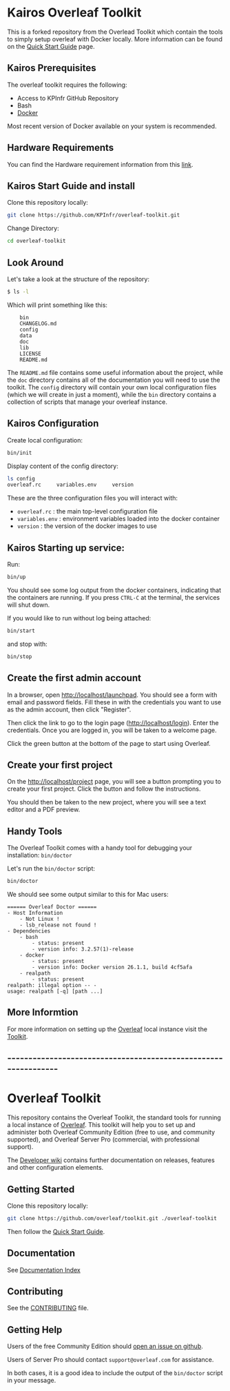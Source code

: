 # Kairos Overleaf Toolkit

This is a forked repository from the Overlead Toolkit which contain the tools to simply setup overleaf with Docker locally. More information can be found on the [Quick Start Guide](./doc/quick-start-guide.md) page. 

## Kairos Prerequisites

The overleaf toolkit requires the following:
- Access to KPInfr GitHub Repository 
- Bash
- [Docker](https://docs.docker.com/engine/install/)

Most recent version of Docker available on your system is recommended.

## Hardware Requirements

You can find the Hardware requirement information from this [link](https://github.com/overleaf/overleaf/wiki/Hardware-Requirements).

## Kairos Start Guide and install

Clone this repository locally: 
``` sh
git clone https://github.com/KPInfr/overleaf-toolkit.git
```

Change Directory:
``` sh
cd overleaf-toolkit
```

## Look Around
Let's take a look at the structure of the repository:

```sh
$ ls -l
```

Which will print something like this:

```
    bin
    CHANGELOG.md
    config
    data
    doc
    lib
    LICENSE
    README.md
```

The `README.md` file contains some useful information about the project, while the `doc` directory contains all of the documentation you will need to use the toolkit. The `config` directory will contain your own local configuration files (which we will create in just a moment), while the `bin` directory contains a collection of scripts that manage your overleaf instance.

## Kairos Configuration

Create local configuration:
``` sh
bin/init
```

Display content of the config directory:
``` sh
ls config
overleaf.rc     variables.env     version
```
These are the three configuration files you will interact with:

- `overleaf.rc` : the main top-level configuration file
- `variables.env` : environment variables loaded into the docker container
- `version` : the version of the docker images to use

## Kairos Starting up service:

Run:
``` sh
bin/up
```

You should see some log output from the docker containers, indicating that the containers are running. 
If you press `CTRL-C` at the terminal, the services will shut down.

If you would like to run without log being attached:
``` sh
bin/start
```

and stop with:
``` sh
bin/stop
```
## Create the first admin account

In a browser, open <http://localhost/launchpad>. You should see a form with email and password fields.
Fill these in with the credentials you want to use as the admin account, then click "Register".

Then click the link to go to the login page (<http://localhost/login>). Enter the credentials.
Once you are logged in, you will be taken to a welcome page.

Click the green button at the bottom of the page to start using Overleaf. 

## Create your first project

On the <http://localhost/project> page, you will see a button prompting you to create your first
project. Click the button and follow the instructions.

You should then be taken to the new project, where you will see a text editor and a PDF preview.

## Handy Tools
The Overleaf Toolkit comes with a handy tool for debugging your installation: `bin/doctor`

Let's run the `bin/doctor` script:

```sh
bin/doctor
```

We should see some output similar to this for Mac users:
```
====== Overleaf Doctor ======
- Host Information
    - Not Linux !
    - lsb_release not found !
- Dependencies
    - bash
        - status: present
        - version info: 3.2.57(1)-release
    - docker
        - status: present
        - version info: Docker version 26.1.1, build 4cf5afa
    - realpath
        - status: present
realpath: illegal option -- -
usage: realpath [-q] [path ...]
```

## More Informtion

For more information on setting up the [Overleaf](https://overleaf.com) local instance visit the [Toolkit](https://github.com/overleaf/toolkit).


## ---------------------------------------------------------------

# Overleaf Toolkit

This repository contains the Overleaf Toolkit, the standard tools for running a local
instance of [Overleaf](https://overleaf.com). This toolkit will help you to set up and administer both Overleaf Community Edition (free to use, and community supported), and Overleaf Server Pro (commercial, with professional support).

The [Developer wiki](https://github.com/overleaf/overleaf/wiki) contains further documentation on releases, features and other configuration elements.


## Getting Started

Clone this repository locally:

``` sh
git clone https://github.com/overleaf/toolkit.git ./overleaf-toolkit
```

Then follow the [Quick Start Guide](./doc/quick-start-guide.md).


## Documentation

See [Documentation Index](./doc/README.md)


## Contributing

See the [CONTRIBUTING](https://github.com/overleaf/overleaf/blob/main/CONTRIBUTING.md) file.


## Getting Help

Users of the free Community Edition should [open an issue on github](https://github.com/overleaf/toolkit/issues). 

Users of Server Pro should contact `support@overleaf.com` for assistance.

In both cases, it is a good idea to include the output of the `bin/doctor` script in your message.

